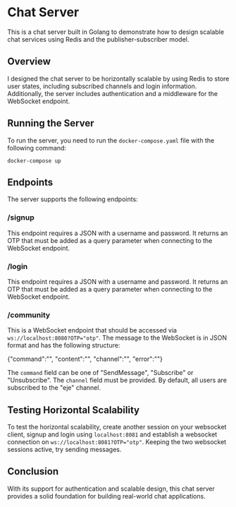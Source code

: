 # Chat Server

This is a chat server built in Golang to demonstrate how to design scalable chat services using Redis and the publisher-subscriber model.

## Overview

I designed the chat server to be horizontally scalable by using Redis to store user states, including subscribed channels and login information. Additionally, the server includes authentication and a middleware for the WebSocket endpoint.

## Running the Server

To run the server, you need to run the `docker-compose.yaml` file with the following command:

`docker-compose up`

## Endpoints

The server supports the following endpoints:

### /signup

This endpoint requires a JSON with a username and password. It returns an OTP that must be added as a query parameter when connecting to the WebSocket endpoint.

### /login

This endpoint requires a JSON with a username and password. It returns an OTP that must be added as a query parameter when connecting to the WebSocket endpoint.

### /community

This is a WebSocket endpoint that should be accessed via `ws://localhost:8080?OTP="otp"`. The message to the WebSocket is in JSON format and has the following structure:

{"command":"", "content":"", "channel":"", "error":""}


The `command` field can be one of "SendMessage", "Subscribe" or "Unsubscribe". The `channel` field must be provided. By default, all users are subscribed to the "eje" channel.

## Testing Horizontal Scalability

To test the horizontal scalability, create another session on your websocket client, signup and login using `localhost:8081` and establish a websocket connection on `ws://localhost:8081?OTP="otp"`.
Keeping the two websocket sessions active, try sending messages.


## Conclusion

With its support for authentication and scalable design, this chat server provides a solid foundation for building real-world chat applications. 

